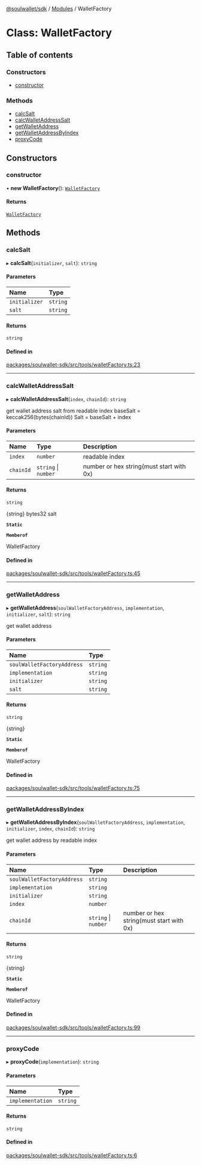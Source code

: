 [@soulwallet/sdk](../README.md) / [Modules](../modules.md) / WalletFactory

# Class: WalletFactory

## Table of contents

### Constructors

- [constructor](WalletFactory.md#constructor)

### Methods

- [calcSalt](WalletFactory.md#calcsalt)
- [calcWalletAddressSalt](WalletFactory.md#calcwalletaddresssalt)
- [getWalletAddress](WalletFactory.md#getwalletaddress)
- [getWalletAddressByIndex](WalletFactory.md#getwalletaddressbyindex)
- [proxyCode](WalletFactory.md#proxycode)

## Constructors

### constructor

• **new WalletFactory**(): [`WalletFactory`](WalletFactory.md)

#### Returns

[`WalletFactory`](WalletFactory.md)

## Methods

### calcSalt

▸ **calcSalt**(`initializer`, `salt`): `string`

#### Parameters

| Name | Type |
| :------ | :------ |
| `initializer` | `string` |
| `salt` | `string` |

#### Returns

`string`

#### Defined in

[packages/soulwallet-sdk/src/tools/walletFactory.ts:23](https://github.com/SoulWallet/soulwalletlib/blob/32f4da1/packages/soulwallet-sdk/src/tools/walletFactory.ts#L23)

___

### calcWalletAddressSalt

▸ **calcWalletAddressSalt**(`index`, `chainId`): `string`

get wallet address salt from readable index
baseSalt = keccak256(bytes(chainId))
Salt = baseSalt + index

#### Parameters

| Name | Type | Description |
| :------ | :------ | :------ |
| `index` | `number` | readable index |
| `chainId` | `string` \| `number` | number or hex string(must start with 0x) |

#### Returns

`string`

{string} bytes32 salt

**`Static`**

**`Memberof`**

WalletFactory

#### Defined in

[packages/soulwallet-sdk/src/tools/walletFactory.ts:45](https://github.com/SoulWallet/soulwalletlib/blob/32f4da1/packages/soulwallet-sdk/src/tools/walletFactory.ts#L45)

___

### getWalletAddress

▸ **getWalletAddress**(`soulWalletFactoryAddress`, `implementation`, `initializer`, `salt`): `string`

get wallet address

#### Parameters

| Name | Type |
| :------ | :------ |
| `soulWalletFactoryAddress` | `string` |
| `implementation` | `string` |
| `initializer` | `string` |
| `salt` | `string` |

#### Returns

`string`

{string}

**`Static`**

**`Memberof`**

WalletFactory

#### Defined in

[packages/soulwallet-sdk/src/tools/walletFactory.ts:75](https://github.com/SoulWallet/soulwalletlib/blob/32f4da1/packages/soulwallet-sdk/src/tools/walletFactory.ts#L75)

___

### getWalletAddressByIndex

▸ **getWalletAddressByIndex**(`soulWalletFactoryAddress`, `implementation`, `initializer`, `index`, `chainId`): `string`

get wallet address by readable index

#### Parameters

| Name | Type | Description |
| :------ | :------ | :------ |
| `soulWalletFactoryAddress` | `string` |  |
| `implementation` | `string` |  |
| `initializer` | `string` |  |
| `index` | `number` |  |
| `chainId` | `string` \| `number` | number or hex string(must start with 0x) |

#### Returns

`string`

{string}

**`Static`**

**`Memberof`**

WalletFactory

#### Defined in

[packages/soulwallet-sdk/src/tools/walletFactory.ts:99](https://github.com/SoulWallet/soulwalletlib/blob/32f4da1/packages/soulwallet-sdk/src/tools/walletFactory.ts#L99)

___

### proxyCode

▸ **proxyCode**(`implementation`): `string`

#### Parameters

| Name | Type |
| :------ | :------ |
| `implementation` | `string` |

#### Returns

`string`

#### Defined in

[packages/soulwallet-sdk/src/tools/walletFactory.ts:6](https://github.com/SoulWallet/soulwalletlib/blob/32f4da1/packages/soulwallet-sdk/src/tools/walletFactory.ts#L6)
